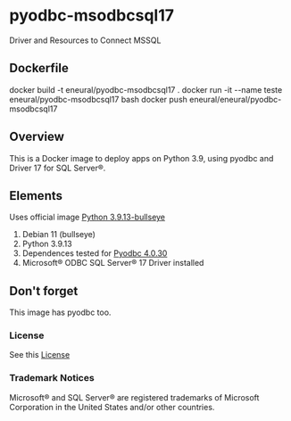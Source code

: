 # pyodbc-msodbcsql17
Driver and Resources to Connect MSSQL 

## Dockerfile
docker build -t eneural/pyodbc-msodbcsql17 .
docker run -it --name teste eneural/pyodbc-msodbcsql17 bash
docker push eneural/eneural/pyodbc-msodbcsql17

## Overview

This is a Docker image to deploy apps on Python 3.9, using pyodbc and Driver 17 for SQL Server®.

## Elements

Uses official image [Python 3.9.13-bullseye](https://hub.docker.com/_/python/)

1. Debian 11 (bullseye)
2. Python 3.9.13
3. Dependences tested for [Pyodbc 4.0.30](https://pypi.org/project/pyodbc/4.0.30/)
4. Microsoft® ODBC SQL Server® 17 Driver installed

## Don't forget

This image has pyodbc too.

### License

See this [License](LICENSE)

### Trademark Notices

Microsoft® and SQL Server® are registered trademarks of Microsoft Corporation in the United States and/or other countries.

